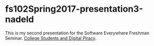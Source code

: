 # fs102Spring2017-presentation3-nadeld
This is my second presentation for the Software Everywhere Freshman Seminar.
[College Students and Digital Piracy](https://cdn.rawgit.com/nadeld/fs102Spring2017-presentation3-nadeld/e235d711/piracy.html).
